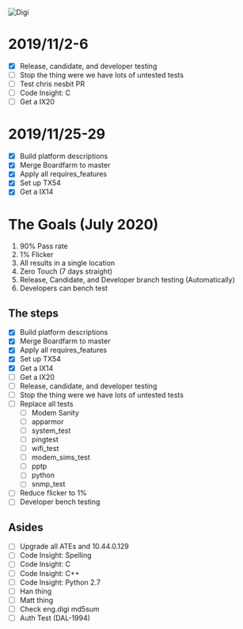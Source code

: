 <img src="https://pbs.twimg.com/profile_images/800865824579862532/nttFgD39_400x400.jpg" alt="Digi"
	title="Digi"/>

# 2019/11/2-6

- [x] Release, candidate, and developer testing
- [ ] Stop the thing were we have lots of untested tests
- [ ] Test chris nesbit PR
- [ ] Code Insight: C
- [ ] Get a IX20

# 2019/11/25-29

- [x] Build platform descriptions
- [x] Merge Boardfarm to master
- [x] Apply all requires_features
- [x] Set up TX54
- [x] Get a IX14

# The Goals (July 2020)

1. 90% Pass rate
1. 1% Flicker
1. All results in a single location
1. Zero Touch (7 days straight)
1. Release, Candidate, and Developer branch testing (Automatically)
1. Developers can bench test

## The steps

- [x] Build platform descriptions
- [x] Merge Boardfarm to master
- [x] Apply all requires_features
- [x] Set up TX54
- [x] Get a IX14
- [ ] Get a IX20
- [ ] Release, candidate, and developer testing
- [ ] Stop the thing were we have lots of untested tests
- [ ] Replace all tests
	- [ ] Modem Sanity
	- [ ] apparmor
	- [ ] system_test
	- [ ] pingtest
	- [ ] wifi_test
	- [ ] modem_sims_test
	- [ ] pptp
	- [ ] python
	- [ ] snmp_test
- [ ] Reduce flicker to 1%
- [ ] Developer bench testing

## Asides

- [ ] Upgrade all ATEs and 10.44.0.129
- [ ] Code Insight: Spelling
- [ ] Code Insight: C
- [ ] Code Insight: C++
- [ ] Code Insight: Python 2.7
- [ ] Han thing
- [ ] Matt thing
- [ ] Check eng.digi md5sum
- [ ] Auth Test (DAL-1994)
